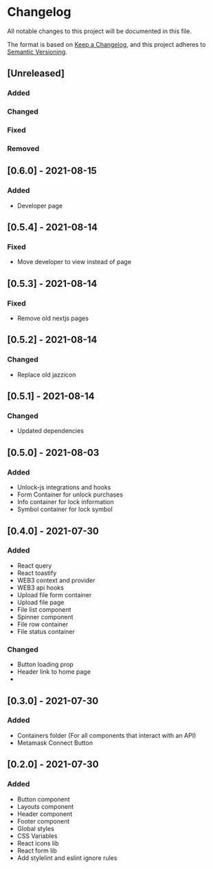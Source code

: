 # Changelog

All notable changes to this project will be documented in this file.

The format is based on [Keep a Changelog](https://keepachangelog.com/en/1.0.0/),
and this project adheres to [Semantic Versioning](https://semver.org/spec/v2.0.0.html).

## [Unreleased]

### Added

### Changed

### Fixed

### Removed

## [0.6.0] - 2021-08-15

### Added

- Developer page

## [0.5.4] - 2021-08-14

### Fixed

- Move developer to view instead of page

## [0.5.3] - 2021-08-14

### Fixed

- Remove old nextjs pages

## [0.5.2] - 2021-08-14

### Changed

- Replace old jazzicon

## [0.5.1] - 2021-08-14

### Changed

- Updated dependencies

## [0.5.0] - 2021-08-03

### Added

- Unlock-js integrations and hooks
- Form Container for unlock purchases
- Info container for lock information
- Symbol container for lock symbol

## [0.4.0] - 2021-07-30

### Added

- React query
- React toastify
- WEB3 context and provider
- WEB3 api hooks
- Upload file form container
- Upload file page
- File list component
- Spinner component
- File row container
- File status container

### Changed

- Button loading prop
- Header link to home page
-

## [0.3.0] - 2021-07-30

### Added

- Containers folder (For all components that interact with an API)
- Metamask Connect Button

## [0.2.0] - 2021-07-30

### Added

- Button component
- Layouts component
- Header component
- Footer component
- Global styles
- CSS Variables
- React icons lib
- React form lib
- Add stylelint and eslint ignore rules
